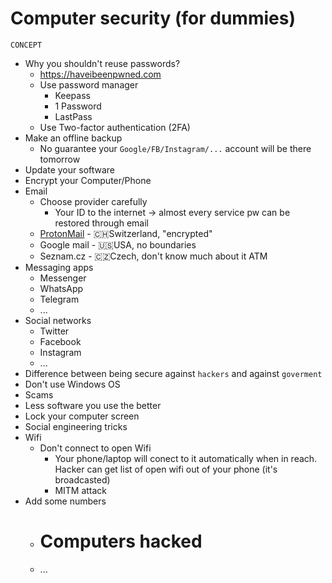 # Computer security (for dummies)

`CONCEPT`

- Why you shouldn't reuse passwords? 
  - https://haveibeenpwned.com
  - Use password manager
    - Keepass
    - 1 Password
    - LastPass
  - Use Two-factor authentication (2FA)
- Make an offline backup
  - No guarantee your `Google/FB/Instagram/...` account will be there tomorrow 
- Update your software
- Encrypt your Computer/Phone
- Email
  - Choose provider carefully
    - Your ID to the internet -> almost every service pw can be restored through email
  - [ProtonMail](https://protonmail.com) - 🇨🇭Switzerland, "encrypted"
  - Google mail - 🇺🇸USA, no boundaries
  - Seznam.cz - 🇨🇿Czech, don't know much about it ATM
- Messaging apps
  - Messenger
  - WhatsApp
  - Telegram
  - ...
- Social networks
  - Twitter
  - Facebook
  - Instagram
  - ...
- Difference between being secure against `hackers` and against `goverment`
- Don't use Windows OS
- Scams
- Less software you use the better
- Lock your computer screen
- Social engineering tricks
- Wifi
  - Don't connect to open Wifi
    - Your phone/laptop will conect to it automatically when in reach. Hacker can get list of open wifi out of your phone (it's broadcasted)
    - MITM attack
- Add some numbers
  - # Computers hacked
  - ...
  
